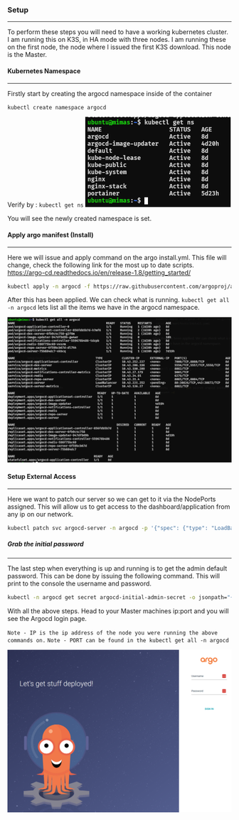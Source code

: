
### Setup
---

To perform these steps you will need to have a working kubernetes cluster. I am running this on K3S, in HA mode with three nodes. I am running these on the first node, the node where I issued the first K3S download. This node is the Master. 


#### Kubernetes Namespace
---

Firstly start by creating the argocd namespace inside of the container

```bash
kubectl create namespace argocd
```

Verify by : `kubectl get ns`
![](Pasted%20image%2020230315111335.png)

You will see the newly created namespace is set.


#### Apply argo manifest (Install)
---
Here we will issue and apply command on the argo install.yml. This file will change, check the following link for the most up to date scripts. https://argo-cd.readthedocs.io/en/release-1.8/getting_started/

```bash
kubectl apply -n argocd -f https://raw.githubusercontent.com/argoproj/argo-cd/stable/manifests/install.yaml
```

After this has been applied. We can check what is running. `kubectl get all -n argocd` lets list all the items we have in the argocd namespace.

![](Pasted%20image%2020230315111710.png)


#### Setup External Access
---

Here we want to patch our server so we can get to it via the NodePorts assigned. This will allow us to get access to the dashboard/application from any ip on our network.

```bash
kubectl patch svc argocd-server -n argocd -p '{"spec": {"type": "LoadBalancer"}}'
```


##### Grab the initial password
---

The last step when everything is up and running is to get the admin default password. This can be done by issuing the following command. This will print to the console the username and password.

```bash
kubectl -n argocd get secret argocd-initial-admin-secret -o jsonpath="{.data.password}" | base64 -d
```

With all the above steps. Head to your Master machines ip:port and you will see the Argocd login page.

`Note - IP is the ip address of the node you were running the above commands on.`
`Note - PORT can be found in the kubectl get all -n argocd` 

![](Pasted%20image%2020230315112058.png)